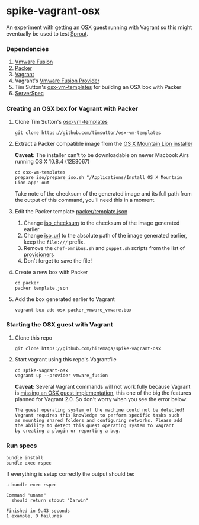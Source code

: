 # spike-vagrant-osx

An experiment with getting an OSX guest running with Vagrant so this might eventually be used to test [Sprout](https://github.com/pivotal-sprout/sprout).

### Dependencies

1. [Vmware Fusion](http://www.vmware.com/products/fusion/overview.html)
1. [Packer](http://www.packer.io/)
1. [Vagrant](http://www.vagrantup.com/)
1. Vagrant's [Vmware Fusion Provider](http://www.vagrantup.com/vmware)
1. Tim Sutton's [osx-vm-templates](https://github.com/timsutton/osx-vm-templates) for building an OSX box with Packer
1. [ServerSpec](http://serverspec.org/)

### Creating an OSX box for Vagrant with Packer

1. Clone Tim Sutton's [osx-vm-templates](https://github.com/timsutton/osx-vm-templates)

    ```
    git clone https://github.com/timsutton/osx-vm-templates
    ```

1. Extract a Packer compatible image from the [OS X Mountain Lion installer](http://osxdaily.com/2012/07/26/redownload-os-x-mountain-lion-mac-app-store/)

    **Caveat:** The installer can't to be downloadable on newer Macbook Airs running OS X 10.8.4 (12E3067)

    ```
    cd osx-vm-templates
    prepare_iso/prepare_iso.sh "/Applications/Install OS X Mountain Lion.app" out
    ```

    Take note of the checksum of the generated image and its full path from the output of this command, you'll need this in a moment.

1. Edit the Packer template [packer/template.json](https://github.com/timsutton/osx-vm-templates/blob/master/packer/template.json)

    1. Change [iso_checksum](https://github.com/timsutton/osx-vm-templates/blob/master/packer/template.json#L8) to the checksum of the image generated earlier
    1. Change [iso_url](https://github.com/timsutton/osx-vm-templates/blob/master/packer/template.json#L9) to the absolute path of the image generated earlier, keep the `file:///` prefix.
    1. Remove the `chef-omnibus.sh` and `puppet.sh` scripts from the list of [provisioners](https://github.com/timsutton/osx-vm-templates/blob/master/packer/template.json#L35)
    1. Don't forget to save the file!

1. Create a new box with Packer

    ```
    cd packer
    packer template.json
    ```

1. Add the box generated earlier to Vagrant

    ```
    vagrant box add osx packer_vmware_vmware.box
    ```

### Starting the OSX guest with Vagrant

1. Clone this repo

    ```
    git clone https://github.com/hiremaga/spike-vagrant-osx
    ```

1. Start vagrant using this repo's Vagrantfile

    ```
    cd spike-vagrant-osx
    vagrant up --provider vmware_fusion
    ```

    **Caveat:** Several Vagrant commands will not work fully because Vagrant is [missing an OSX guest implementation](https://groups.google.com/d/msg/vagrant-up/VyZBqzbVzvs/j0gMiD8ofPUJ), this one of the big the features planned for Vagrant 2.0. So don't worry when you see the error below:

    ```
    The guest operating system of the machine could not be detected!
    Vagrant requires this knowledge to perform specific tasks such
    as mounting shared folders and configuring networks. Please add
    the ability to detect this guest operating system to Vagrant
    by creating a plugin or reporting a bug.
    ```

### Run specs

```
bundle install
bundle exec rspec
```

If everything is setup correctly the output should be:

```
→ bundle exec rspec

Command "uname"
  should return stdout "Darwin"

Finished in 9.43 seconds
1 example, 0 failures
```

